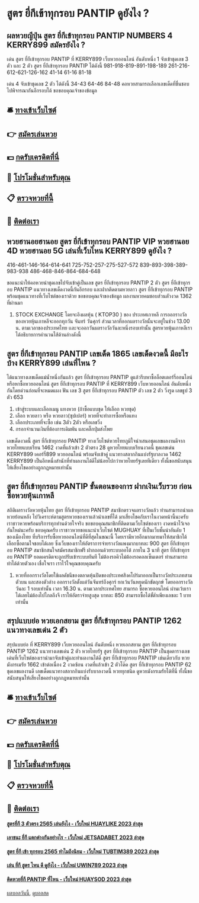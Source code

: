 # สูตร ยี่กีเข้าทุกรอบ PANTIP ดูยังไง ?
## ผลหวยญีปุ่น สูตร ยี่กีเข้าทุกรอบ PANTIP NUMBERS 4 KERRY899 สมัครยังไง ?
เด่น สูตร ยี่กีเข้าทุกรอบ PANTIP ที่ KERRY899 เว็บหวยออนไลน์ อันดับหนึ่ง 1 จับเข้าชุดเลข 3 ตัว และ 2 ตัว สูตร ยี่กีเข้าทุกรอบ PANTIP ได้ดังนี้
981-918-819-891-198-189
261-216-612-621-126-162
41-14
61-16
81-18

เด่น 4 จับเข้าชุดเลข 2 ตัว ได้ดังนี้
34-43
64-46
84-48
คอหวยสามารถเลือกเลขเด็ดที่ชื่นชอบไปพิจารณากันอีกรอบได้
ขอขอบคุณเจ้าของข้อมูล

## 🛎 [ทางเข้าเว็บไซต์](https://bit.ly/3BG5bNw)
## 👉 [สมัครเล่นหวย](https://bit.ly/3BG5bNw)
## 💵 [กดรับเครดิตที่นี่](https://bit.ly/3C3mvgS)
## 👑 [โปรโมชั่นสำหรับตุณ](https://bit.ly/3C3mvgS)
## 📋 [ตรวจหวยที่นี้](https://bit.ly/3C3mvgS)
## 📱 [ติดต่อเรา](https://bit.ly/3C3mvgS)

## หวยฮานอยฮานอย สูตร ยี่กีเข้าทุกรอบ PANTIP VIP หวยฮานอย 4D หวยฮานอย 5G เล่นที่เว็บไหน KERRY899 ดูยังไง ?
416-461-146-164-614-641
725-752-257-275-527-572
839-893-398-389-983-938
486-468-846-864-684-648

ขอแนะนำให้คอหวยนำชุดเลขไปจับเข้าคู่เป็นเลข สูตร ยี่กีเข้าทุกรอบ PANTIP 2 ตัว สูตร ยี่กีเข้าทุกรอบ PANTIP แนวทางเลขเด็ดงวดนี้กันอีกรอบ และฝากติดตามหวยลาว สูตร ยี่กีเข้าทุกรอบ PANTIP พร้อมชุดแนวทางที่เว็บไซต์ของเราด้วย
ขอขอบคุณเจ้าของข้อมูล
ผลงานหวยคมชอบส่วนตัวงวด 1362 ที่ผ่านมา
1. STOCK EXCHANGE โดยจะอิงผลหุ้น ( KTOP30 ) ของ ประเทศเกาหลี การออกรางวัลของหวยหุ้นเกาหลีจะออกทุกวัน จันทร์ วันศุกร์ ส่วนเวลาที่ออกผลรางวัลนั้นจะอยู่ในช่วง 13.00 น. ตามเวลาของประเทศไทย เเละจะออกวันผลรางวัลวันละหนึ่งรอบเท่านั้น สูตรหวยหุ้นเกาหลีเราได้อธิบายการคำนวนไส้ด้านล่างดังนี้

## สูตร ยี่กีเข้าทุกรอบ PANTIP เลขเด็ด 1865 เลขเด็ดงวดนี้ มีอะไรบ้าง KERRY899 เล่นที่ไหน ?
ได้แนวทางเลขเด็ดแม่น้ำหนึ่งกันแล้ว สูตร ยี่กีเข้าทุกรอบ PANTIP ดูแล้วรีบหาซื้อล็อตเตอร์รี่ออนไลน์ หรือหาซื้อหวยออนไลน์ สูตร ยี่กีเข้าทุกรอบ PANTIP ที่ KERRY899 เว็บหวยออนไลน์ อันดับหนึ่ง กันโดยด่วนก่อนที่จะหมดแผง
ฟัน
เลข 3 สูตร ยี่กีเข้าทุกรอบ PANTIP ตัว
เลข 2 ตัว
วิ่งรูด
เลขธูป 3 ตัว 653
1. เข้าสู่ระบบและเลือกเมนู แทงหวย (ถ้าซื้อแบบชุด ให้เลือก หวยชุด)
2. เลือก หวยลาว หรือ หวยลาว(ซุปเปอร์) หวยที่จะทำการซื้อหรือแทง
3. เลือกประเภทที่จะซื้อ เช่น 3ตัว 2ตัว หรือเลขวิ่ง
4. กรอกจำนวนเงินที่ต้องการเดิมพัน และคลิ๊กปุ่มส่งโพย

เลขเด็ดงวดนี้ สูตร ยี่กีเข้าทุกรอบ PANTIP ทางเว็บไซต์หวยไทยภูมิใจนำเสนอชุดเลขผลงานดีจาก หวยไทยแบบเรียน 1462 งวดที่แล้วเข้า 2 ตัวตรง 28 ดูหวยไทยแบบเรียนงวดนี้ ชุดเลขเด่น KERRY899 เคอร์รี่899 หวยออนไลน์ พร้อมจับเข้าคู่ แนวทางสลากกินแบ่งรัฐบาลงวด 1462 KERRY899 เป็นอีกหนึ่งสำนักที่ทำผลงานได้ดีไม่น้อยไปกว่าหวยไทยรัฐเลยทีเดียว ทั้งนี้ขอสนับสนุนให้เสี่ยงโชคอย่างถูกกฎหมายเท่านั้น

## สูตร ยี่กีเข้าทุกรอบ PANTIP ขั้นตอนของการ ฝากเงินเว็บรวย ก่อนซื้อหวยหุ้นเกาหลี
สถิติผลรางวัลหวยหุ้นไทย สูตร ยี่กีเข้าทุกรอบ PANTIP สมาชิกตรวจผลรางวัลแล้ว ท่านสามารถนำผลหวยย้อนหลัง ไปวิเคราะห์ตามสูตรหวยของเราแล้วนำเลขที่ได้ มาเสี่ยงโชคกับเราในงวดหน้านี้นะครับ เราชาวหวยพร้อมบริการทุกท่านด้วยใจจริง ขอขอบคุณสมาชิกที่ติดตามเว็บไซต์ของเรา งวดหน้าไว้เจอกันใหม่นะครับ ขอบคุณครับ
เราชาวหวยขอแนะนำเว็บไซต์ MUGHUAY ที่เป็นเว็บชั้นนำอันดับ 1 ของเมืองไทย ที่บริการรับซื้อหวยออนไลน์ที่ดีที่สุดในขณะนี้ โดยเรามีหวยอีกมากมายมาให้สมาชิกได้เลือกซื้อตามใจชอบได้เลย ซึ่งเว็บของเราให้อัตราการจ่ายรางวัลแพงมากบาทละ 900 สูตร ยี่กีเข้าทุกรอบ PANTIP สมาชิกสนใจสมัครสมาชิกฟรี ฝากถอนด้วยระบบออโต้ ภายใน 3 นาที สูตร ยี่กีเข้าทุกรอบ PANTIP ยอดเครดิตจะถูกปรับเข้าระบบทันที ไม่ต้องรอคิวไม่ต้องรอคอลเซ็นเตอร์ ท่านสามารถทำได้ด้วยตัวเอง เชื่อใจเรา เราไว้ใจคุณขอบคุณครับ
1. หวยที่ออกรางวัลโดยใช้ผลดัชนีของตลาดหุ้นปิดของประเทศสิงคโปร์มาออกเป็นรางวัลประเภทสามตัวบน และสองตัวล่าง ออกรางวัลตั้งแต่วันจันทร์ถึงศุกร์ ยกเว้นวันหยุดนักขัตฤกษ์ โดยออกรางวัลวันละ 1 รอบเท่านั้น เวลา 16.30 น. ตามเวลาประเทศไทย สามารถ ซื้อหวยออนไลน์ ผ่านเว้บเราได้เลยไม่ต้องไปไกลถึงจี เราให้อัตราจ่ายสูงสุด บาทละ 850 สามารถซื้อได้ขั้ต่ำเพียงเลขละ 1 บาทเท่านั้น

## สรุปแบบย่อ หวยเอกสยาม สูตร ยี่กีเข้าทุกรอบ PANTIP 1262 แนวทางเลขเด่น 2 ตัว
สรุปแบบย่อ ที่ KERRY899 เว็บหวยออนไลน์ อันดับหนึ่ง หวยเอกสยาม สูตร ยี่กีเข้าทุกรอบ PANTIP 1262 แนวทางเลขเด่น 2 ตัว หวยไทยรัฐ สูตร ยี่กีเข้าทุกรอบ PANTIP เป็นชุดตารางเลขเด่นที่เว็บไซต์ของเรานำมาจับเข้าคู่และทำผลงานได้ดี สูตร ยี่กีเข้าทุกรอบ PANTIP เช่นเดียวกับ หวยมังกรเมรัย 1662 เข้าต่อเนื่อง 2 งวดซ้อน งวดที่แล้วเข้า 2 ตัวโต๊ด สูตร ยี่กีเข้าทุกรอบ PANTIP 62 ชุดเลขผลงานดี เลขเด็ดแนวทางสลากกินแบ่งรับบาลงวดนี้ หวยทุกชนิด ดูหวยมังกรเมรัยได้ที่นี่ ทั้งนี้ขอสนับสนุนให้เสี่ยงโชคอย่างถูกกฎหมายเท่านั้น

## 🛎 [ทางเข้าเว็บไซต์](https://bit.ly/3BG5bNw)
## 👉 [สมัครเล่นหวย](https://bit.ly/3BG5bNw)
## 💵 [กดรับเครดิตที่นี่](https://bit.ly/3C3mvgS)
## 👑 [โปรโมชั่นสำหรับตุณ](https://bit.ly/3C3mvgS)
## 📋 [ตรวจหวยที่นี้](https://bit.ly/3C3mvgS)
## 📱 [ติดต่อเรา](https://bit.ly/3C3mvgS)

#### [สูตรยี่กี 3 ตัวตรง 2565 เล่นยังไง - เว็บใหม่ HUAYLIKE 2023 ล่าสุด](https://atom.io/themes/สูตรยี่กี%203%20ตัวตรง%202565%20เล่นยังไง%20-%20เว็บใหม่%20huaylike%202023%20ล่าสุด)
#### [เอาชนะ ยี่กี แตกต่างกันอย่างไร - เว็บใหม่ JETSADABET 2023 ล่าสุด](https://atom.io/themes/เอาชนะ%20ยี่กี%20แตกต่างกันอย่างไร%20-%20เว็บใหม่%20jetsadabet%202023%20ล่าสุด)
#### [สูตร ยี่กี เข้า ทุกรอบ 2565 ทำไมถึงนิยม - เว็บใหม่ TUBTIM389 2023 ล่าสุด](https://atom.io/themes/สูตร%20ยี่กี%20เข้า%20ทุกรอบ%202565%20ทำไมถึงนิยม%20-%20เว็บใหม่%20tubtim389%202023%20ล่าสุด)
#### [เล่น ยี่กี สูตร ไหน ดี ดูยังไง - เว็บใหม่ UWIN789 2023 ล่าสุด](https://atom.io/themes/เล่น%20ยี่กี%20สูตร%20ไหน%20ดี%20ดูยังไง%20-%20เว็บใหม่%20uwin789%202023%20ล่าสุด)
#### [ติดหวยยี่กี PANTIP ที่ไหน - เว็บใหม่ HUAYSOD 2023 ล่าสุด](https://atom.io/themes/ติดหวยยี่กี%20pantip%20ที่ไหน%20-%20เว็บใหม่%20huaysod%202023%20ล่าสุด)

[ผลบอลวันนี้](https://siamsport.tv "ผลบอลวันนี้"), [ดูบอลสด](https://siamsport.tv/ดูบอลสด "ดูบอลสด")
